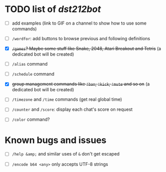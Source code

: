 # TODO list of *dst212bot*

- [ ] add examples (link to GIF on a channel to show how to use some commands)

- [ ] `/wordfor`: add buttons to browse previous and following definitions

- [x] ~~`/games`? Maybe some stuff like Snake, 2048, Atari Breakout and Tetris~~ (a dedicated bot will be created)

- [ ] `/alias` command

- [ ] `/schedule` command

- [x] ~~group management commands like `!ban`, `!kick`, `!mute` and so on~~ (a dedicated bot will be created)

- [ ] `/timezone` and `/time` commands (get real global time)

- [ ] `/counter` and `/score`: display each chat's score on request

- [ ] `/color` command?

# Known bugs and issues

- [ ] `/help &amp;` and similar uses of `&` don't get escaped

- [ ] `/encode b64 <any>` only accepts UTF-8 strings
